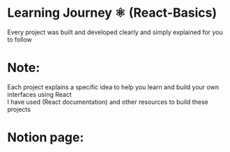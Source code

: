 # Learning Journey ⚛️ (React-Basics)
Every project was built and developed clearly and simply explained for you to follow
# Note:
Each project explains a specific idea to help you learn and build your own interfaces using React <br>
I have used (React documentation) and other resources to build these projects
# Notion page:

